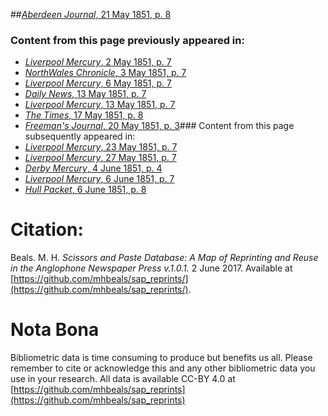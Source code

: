 ##[*Aberdeen Journal*, 21 May 1851, p. 8](https://mhbeals.github.io/sap_html/Aberdeen-Journal/Aberdeen-Journal-21-May-1851-p-8)

### Content from this page previously appeared in:
+ [*Liverpool Mercury*, 2 May 1851, p. 7](https://mhbeals.github.io/sap_html/Liverpool-Mercury/Liverpool-Mercury-2-May-1851-p-7)
+ [*NorthWales Chronicle*, 3 May 1851, p. 7](https://mhbeals.github.io/sap_html/NorthWales-Chronicle/NorthWales-Chronicle-3-May-1851-p-7)
+ [*Liverpool Mercury*, 6 May 1851, p. 7](https://mhbeals.github.io/sap_html/Liverpool-Mercury/Liverpool-Mercury-6-May-1851-p-7)
+ [*Daily News*, 13 May 1851, p. 7](https://mhbeals.github.io/sap_html/Daily-News/Daily-News-13-May-1851-p-7)
+ [*Liverpool Mercury*, 13 May 1851, p. 7](https://mhbeals.github.io/sap_html/Liverpool-Mercury/Liverpool-Mercury-13-May-1851-p-7)
+ [*The Times*, 17 May 1851, p. 8](https://mhbeals.github.io/sap_html/The-Times/The-Times-17-May-1851-p-8)
+ [*Freeman's Journal*, 20 May 1851, p. 3](https://mhbeals.github.io/sap_html/Freeman's-Journal/Freeman's-Journal-20-May-1851-p-3)### Content from this page subsequently appeared in:
+ [*Liverpool Mercury*, 23 May 1851, p. 7](https://mhbeals.github.io/sap_html/Liverpool-Mercury/Liverpool-Mercury-23-May-1851-p-7)
+ [*Liverpool Mercury*, 27 May 1851, p. 7](https://mhbeals.github.io/sap_html/Liverpool-Mercury/Liverpool-Mercury-27-May-1851-p-7)
+ [*Derby Mercury*, 4 June 1851, p. 4](https://mhbeals.github.io/sap_html/Derby-Mercury/Derby-Mercury-4-June-1851-p-4)
+ [*Liverpool Mercury*, 6 June 1851, p. 7](https://mhbeals.github.io/sap_html/Liverpool-Mercury/Liverpool-Mercury-6-June-1851-p-7)
+ [*Hull Packet*, 6 June 1851, p. 8](https://mhbeals.github.io/sap_html/Hull-Packet/Hull-Packet-6-June-1851-p-8)
                    
# Citation: 

Beals. M. H. *Scissors and Paste Database: A Map of Reprinting and Reuse in the Anglophone Newspaper Press v.1.0.1.* 2 June 2017. Available at [https://github.com/mhbeals/sap_reprints/](https://github.com/mhbeals/sap_reprints/). 
                    
# Nota Bona

Bibliometric data is time consuming to produce but benefits us all. Please remember to cite or acknowledge this and any other bibliometric data you use in your research. All data is available CC-BY 4.0 at [https://github.com/mhbeals/sap_reprints](https://github.com/mhbeals/sap_reprints)